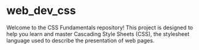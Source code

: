 # web_dev_css
Welcome to the CSS Fundamentals repository! This project is designed to help you learn and master Cascading Style Sheets (CSS), the stylesheet language used to describe the presentation of web pages.
